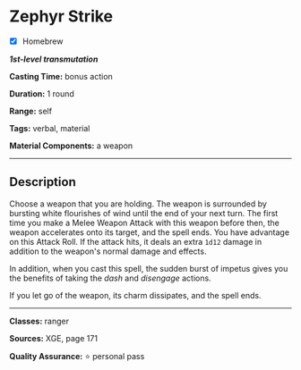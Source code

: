 # Zephyr Strike

- [x] Homebrew

***1st-level transmutation***

**Casting Time:** bonus action

**Duration:** 1 round

**Range:** self

**Tags:** verbal, material

**Material Components:** a weapon

---

## Description
Choose a weapon that you are holding.
The weapon is surrounded by bursting white flourishes of wind until the end of your next turn.
The first time you make a Melee Weapon Attack with this weapon before then, the weapon accelerates onto its target, and the spell ends.
You have advantage on this Attack Roll.
If the attack hits, it deals an extra `1d12` damage in addition to the weapon's normal damage and effects.

In addition, when you cast this spell, the sudden burst of impetus gives you the benefits of taking the *dash* and *disengage* actions.

If you let go of the weapon, its charm dissipates, and the spell ends.

---

**Classes:** ranger

**Sources:** XGE, page 171

**Quality Assurance:** :star: personal pass

